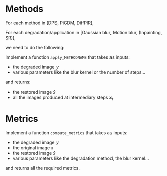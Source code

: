 # Methods

For each method in [DPS, PiGDM, DiffPIR],

For each degradation/application in [Gaussian blur, Motion blur, (Inpainting, SR)],

we need to do the following:

Implement a function `apply_METHODNAME` that takes as inputs:

* the degraded image $y$
* various parameters like the blur kernel or the number of steps...

and returns:

* the restored image $\hat{x}$
* all the images produced at intermediary steps $x_t$

# Metrics

Implement a function `compute_metrics` that takes as inputs:

* the degraded image $y$
* the original image $x$
* the restored image $\hat{x}$
* various parameters like the degradation method, the blur kernel...

and returns all the required metrics. 
